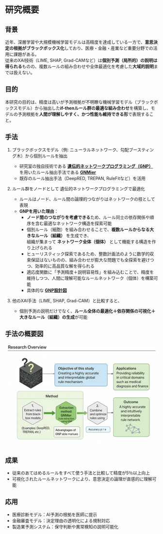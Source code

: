 # 研究概要

## 背景
近年、深層学習や大規模機械学習モデルは高精度を達成している一方で、**意思決定の根拠がブラックボックス化**しており、医療・金融・産業など重要分野での活用に課題がある。  
従来のXAI技術（LIME, SHAP, Grad-CAMなど）は**個別予測（局所的）の説明は得られる**ものの、複数ルールの組み合わせや全体最適化を考慮した**大域的説明**までは扱えない。

## 目的
本研究の目的は、精度は高いが予測根拠が不明瞭な機械学習モデル（ブラックボックスモデル）から抽出した**if-thenルール群の最適な組み合わせ**を構築し、モデルの予測根拠を**人間が理解しやすく、かつ性能も維持できる形**で表現すること。

## 手法
1. ブラックボックスモデル（例: ニューラルネットワーク、勾配ブースティング木）から個別ルールを抽出  
   - 研究室の独自技術である **[遺伝的ネットワークプログラミング（GNP）](gnp.md)** を用いたルール抽出手法である **[GNMier](GNMier.md)** 
   - 既存のルール抽出手法（DeepRED, TREPAN, RuleFitなど）を活用

2. ルール群をノードとして 遺伝的ネットワークプログラミングで最適化  
   - ルールはノード、ルール間の論理的つながりはネットワークの枝として表現  
   - **GNPを用いた理由**：
     - **ノード間のつながりを考慮できる**ため、ルール同士の依存関係や順序を含む最適なネットワーク構造を探索可能  
     - 個別ルール（細胞）を組み合わせることで、**複数ルールからなる大きなルール（組織）** を生成でき、  
       組織が集まって **ネットワーク全体（個体）** として機能する構造を作り上げられる  
     - ヒューリスティック探索であるため、整数計画法のように数学的収束保証はないものの、組み合わせが膨大な問題でも全探索を避けつつ、効率的に高品質な解を得られる  
     - 適応度関数に「予測精度＋説明容易性」を組み込むことで、精度を維持しつつ、人間に理解可能なルールネットワーク（個体）を構築可能
     - 具体的な **[GNP設計図](gnp_architecture.md)**

3. 他のXAI手法（LIME, SHAP, Grad-CAM）と比較すると、  
   - 個別予測の説明だけでなく、**ルール全体の最適化＋依存関係の可視化＋大きなルール（組織）の生成**が可能

## 手法の概要図
![手法の概要図](Overview%20diagram.png)

## 成果
- 従来のあてはめるルールをすべて使う手法と比較して精度が5％以上向上
- 可視化されたルールネットワークにより、意思決定の論理が直感的に理解可能 

## 応用
- 医療診断モデル：AI予測の根拠を医師に提示  
- 金融審査モデル：決定理由の透明化による規制対応  
- 製造業予測システム：保守判断や異常検知の説明可能化

